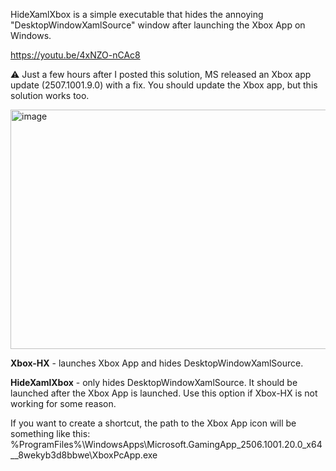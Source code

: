 HideXamlXbox is a simple executable that hides the annoying "DesktopWindowXamlSource" window after launching the Xbox App on Windows.

https://youtu.be/4xNZO-nCAc8

⚠️ Just a few hours after I posted this solution, MS released an Xbox app update (2507.1001.9.0) with a fix. You should update the Xbox app, but this solution works too.

<img width="556" height="383" alt="image" src="https://github.com/user-attachments/assets/b352b284-df3b-4ce7-9be6-6f63ec573f5f" />

**Xbox-HX** - launches Xbox App and hides DesktopWindowXamlSource.

**HideXamlXbox** - only hides DesktopWindowXamlSource. It should be launched after the Xbox App is launched. Use this option if Xbox-HX is not working for some reason.

If you want to create a shortcut, the path to the Xbox App icon will be something like this: %ProgramFiles%\WindowsApps\Microsoft.GamingApp_2506.1001.20.0_x64__8wekyb3d8bbwe\XboxPcApp.exe
